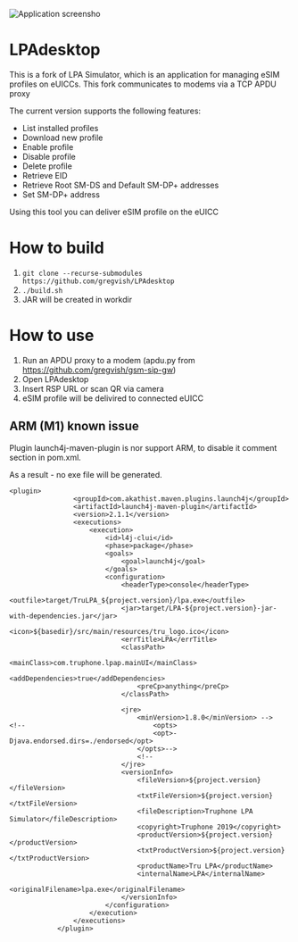 ![Application screensho](/docs/Screenshot_1.png)

# LPAdesktop

This is a fork of LPA Simulator, which is an application for managing eSIM profiles on
eUICCs. This fork communicates to modems via a TCP APDU proxy

The current version supports the following features:
-	List installed profiles
- Download new profile
- Enable profile
- Disable profile
- Delete profile
- Retrieve EID 
- Retrieve Root SM-DS and Default SM-DP+ addresses
- Set SM-DP+ address

Using this tool you can deliver eSIM profile on the eUICC

# How to build
1. `git clone --recurse-submodules https://github.com/gregvish/LPAdesktop`
2. `./build.sh`
3. JAR will be created in workdir

# How to use
1. Run an APDU proxy to a modem (apdu.py from https://github.com/gregvish/gsm-sip-gw)
2. Open LPAdesktop
3. Insert RSP URL or scan QR via camera
4. eSIM profile will be delivired to connected eUICC

## ARM (M1) known issue
Plugin launch4j-maven-plugin is nor support ARM, to disable it comment section in pom.xml. 

As a result - no exe file will be generated.

```
<plugin>
                <groupId>com.akathist.maven.plugins.launch4j</groupId>
                <artifactId>launch4j-maven-plugin</artifactId>
                <version>2.1.1</version>
                <executions>
                    <execution>
                        <id>l4j-clui</id>
                        <phase>package</phase>
                        <goals>
                            <goal>launch4j</goal>
                        </goals>
                        <configuration>
                            <headerType>console</headerType>
                            <outfile>target/TruLPA_${project.version}/lpa.exe</outfile>
                            <jar>target/LPA-${project.version}-jar-with-dependencies.jar</jar>
                            <icon>${basedir}/src/main/resources/tru_logo.ico</icon>
                            <errTitle>LPA</errTitle>
                            <classPath>
                                <mainClass>com.truphone.lpap.mainUI</mainClass>
                                <addDependencies>true</addDependencies>
                                <preCp>anything</preCp>
                            </classPath>
                            
                            <jre>
                                <minVersion>1.8.0</minVersion> -->
<!--                                <opts>
                                    <opt>-Djava.endorsed.dirs=./endorsed</opt>
                                </opts>--> 
                                <!--
                            </jre>
                            <versionInfo>
                                <fileVersion>${project.version}</fileVersion>
                                <txtFileVersion>${project.version}</txtFileVersion>
                                <fileDescription>Truphone LPA Simulator</fileDescription>
                                <copyright>Truphone 2019</copyright>
                                <productVersion>${project.version}</productVersion>
                                <txtProductVersion>${project.version}</txtProductVersion>
                                <productName>Tru LPA</productName>
                                <internalName>LPA</internalName>
                                <originalFilename>lpa.exe</originalFilename>
                            </versionInfo>
                        </configuration>
                    </execution>
                </executions>
            </plugin>
```
